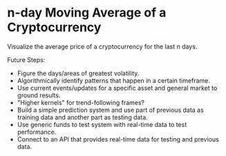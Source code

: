 # n-day Moving Average of a Cryptocurrency

Visualize the average price of a cryptocurrency for the last n days. 

Future Steps:
 - Figure the days/areas of greatest volatility.
 - Algorithmically identify patterns that happen in a certain timeframe.
 - Use current events/updates for a specific asset and general market to ground results.
 - "Higher kernels" for trend-following frames?
 - Build a simple prediction system and use part of previous data as training data and another part as testing data.
 - Use generic funds to test system with real-time data to test performance.
 - Connect to an API that provides real-time data for testing and previous data.
